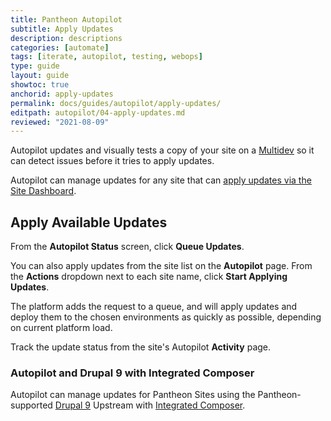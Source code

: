 ```yaml
---
title: Pantheon Autopilot
subtitle: Apply Updates
description: descriptions
categories: [automate]
tags: [iterate, autopilot, testing, webops]
type: guide
layout: guide
showtoc: true
anchorid: apply-updates
permalink: docs/guides/autopilot/apply-updates/
editpath: autopilot/04-apply-updates.md
reviewed: "2021-08-09"
---
```


Autopilot updates and visually tests a copy of your site on a [Multidev](/multidev) so it can detect issues before it tries to apply updates.

Autopilot can manage updates for any site that can [apply updates via the Site Dashboard](/core-updates#apply-upstream-updates-via-the-site-dashboard).

## Apply Available Updates

From the **Autopilot Status** screen, click **Queue Updates**.

You can also apply updates from the site list on the **<i className="fa fa-robot"></i> Autopilot** page. From the **Actions** <i className="fa fa-chevron-down fa-w-14"></i> dropdown next to each site name, click **Start Applying Updates**.

The platform adds the request to a queue, and will apply updates and deploy them to the chosen environments as quickly as possible, depending on current platform load.

Track the update status from the site's Autopilot **Activity** page.

### Autopilot and Drupal 9 with Integrated Composer

Autopilot can manage updates for Pantheon Sites using the Pantheon-supported [Drupal 9](/drupal-9) Upstream with [Integrated Composer](/guides/integrated-composer).
